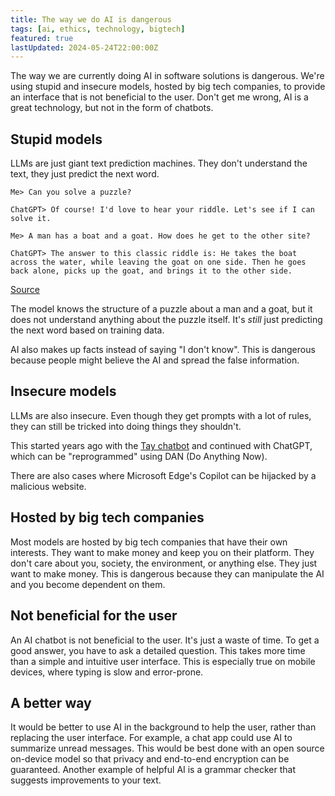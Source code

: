```yaml
---
title: The way we do AI is dangerous
tags: [ai, ethics, technology, bigtech]
featured: true
lastUpdated: 2024-05-24T22:00:00Z
---
```


The way we are currently doing AI in software solutions is dangerous. We're using stupid and insecure models, hosted by big tech companies, to provide an interface that is not beneficial to the user. Don't get me wrong, AI is a great technology, but not in the form of chatbots.

## Stupid models

LLMs are just giant text prediction machines. They don't understand the text, they just predict the next word.

```
Me> Can you solve a puzzle?

ChatGPT> Of course! I'd love to hear your riddle. Let's see if I can solve it.

Me> A man has a boat and a goat. How does he get to the other site?

ChatGPT> The answer to this classic riddle is: He takes the boat across the water, while leaving the goat on one side. Then he goes back alone, picks up the goat, and brings it to the other side.
```

[Source](https://chatgpt.com/share/b53f32e3-be16-472a-b956-fba4b4c5b635)

The model knows the structure of a puzzle about a man and a goat, but it does not understand anything about the puzzle itself. 
It's *still* just predicting the next word based on training data.

AI also makes up facts instead of saying "I don't know". This is dangerous because people might believe the AI and spread the false information.

## Insecure models

LLMs are also insecure. Even though they get prompts with a lot of rules, they can still be tricked into doing things they shouldn't.

This started years ago with the [Tay chatbot](https://en.wikipedia.org/wiki/Tay_(bot)) and continued with ChatGPT, which can be "reprogrammed" using DAN (Do Anything Now).

There are also cases where Microsoft Edge's Copilot can be hijacked by a malicious website.

## Hosted by big tech companies

Most models are hosted by big tech companies that have their own interests. They want to make money and keep you on their platform. They don't care about you, society, the environment, or anything else. They just want to make money. This is dangerous because they can manipulate the AI and you become dependent on them.

## Not beneficial for the user

An AI chatbot is not beneficial to the user. It's just a waste of time. To get a good answer, you have to ask a detailed question. This takes more time than a simple and intuitive user interface. This is especially true on mobile devices, where typing is slow and error-prone.

## A better way

It would be better to use AI in the background to help the user, rather than replacing the user interface. For example, a chat app could use AI to summarize unread messages. This would be best done with an open source on-device model so that privacy and end-to-end encryption can be guaranteed. Another example of helpful AI is a grammar checker that suggests improvements to your text.